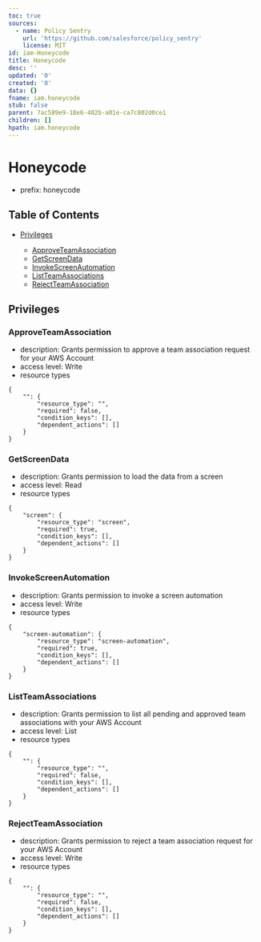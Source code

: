 ```yaml
---
toc: true
sources:
  - name: Policy Sentry
    url: 'https://github.com/salesforce/policy_sentry'
    license: MIT
id: iam-Honeycode
title: Honeycode
desc: ''
updated: '0'
created: '0'
data: {}
fname: iam.honeycode
stub: false
parent: 7ac589e9-18e6-402b-a01e-ca7c802d0ce1
children: []
hpath: iam.honeycode
---
```

# Honeycode

- prefix: honeycode

## Table of Contents

- [Privileges](#privileges)

  - [ApproveTeamAssociation](#approveteamassociation)
  - [GetScreenData](#getscreendata)
  - [InvokeScreenAutomation](#invokescreenautomation)
  - [ListTeamAssociations](#listteamassociations)
  - [RejectTeamAssociation](#rejectteamassociation)

## Privileges

### ApproveTeamAssociation

- description: Grants permission to approve a team association request for your AWS Account
- access level: Write
- resource types

```
{
    "": {
        "resource_type": "",
        "required": false,
        "condition_keys": [],
        "dependent_actions": []
    }
}
```

### GetScreenData

- description: Grants permission to load the data from a screen
- access level: Read
- resource types

```
{
    "screen": {
        "resource_type": "screen",
        "required": true,
        "condition_keys": [],
        "dependent_actions": []
    }
}
```

### InvokeScreenAutomation

- description: Grants permission to invoke a screen automation
- access level: Write
- resource types

```
{
    "screen-automation": {
        "resource_type": "screen-automation",
        "required": true,
        "condition_keys": [],
        "dependent_actions": []
    }
}
```

### ListTeamAssociations

- description: Grants permission to list all pending and approved team associations with your AWS Account
- access level: List
- resource types

```
{
    "": {
        "resource_type": "",
        "required": false,
        "condition_keys": [],
        "dependent_actions": []
    }
}
```

### RejectTeamAssociation

- description: Grants permission to reject a team association request for your AWS Account
- access level: Write
- resource types

```
{
    "": {
        "resource_type": "",
        "required": false,
        "condition_keys": [],
        "dependent_actions": []
    }
}
```
